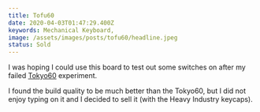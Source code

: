 ```yaml
---
title: Tofu60
date: 2020-04-03T01:47:29.400Z
keywords: Mechanical Keyboard,
image: /assets/images/posts/tofu60/headline.jpeg
status: Sold
---
```


I was hoping I could use this board to test out some switches on after my failed [Tokyo60](/boards/tokyo60) experiment.

I found the build quality to be much better than the Tokyo60, but I did not enjoy typing on it and I decided to sell it (with the Heavy Industry keycaps).
